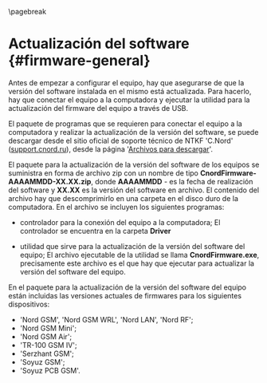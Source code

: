 \pagebreak

# Actualización del software {#firmware-general}

Antes de empezar a configurar el equipo, hay que asegurarse de que la versión del software instalada en el mismo está actualizada. Para hacerlo, hay que conectar el equipo a la computadora y ejecutar la utilidad para la actualización del firmware del equipo a través de USB.

El paquete de programas que se requieren para conectar el equipo a la computadora y realizar la actualización de la versión del software, se puede descargar desde el sitio oficial de soporte técnico de NTKF 'C.Nord' ([support.cnord.ru](http://support.cnord.ru)), desde la página '[Archivos para descargar](https://support.cnord.ru/hc/ru/articles/203372340)'.

El paquete para la actualización de la versión del software de los equipos se suministra en forma de archivo zip con un nombre de tipo **CnordFirmware-AAAAMMDD-XX.XX.zip**, donde **AAAAMMDD** - es la fecha de realización del software y **XX.XX** es la versión del software en archivo. El contenido del archivo hay que descomprimirlo en una carpeta en el disco duro de la computadora. En el archivo se incluyen los siguientes programas:

* controlador para la conexión del equipo a la computadora;
El controlador se encuentra en la carpeta **Driver**

* utilidad que sirve para la actualización de la versión del software del equipo;
El archivo ejecutable de la utilidad se llama **CnordFirmware.exe**, precisamente este archivo es el que hay que ejecutar para actualizar la versión del software del equipo.


En el paquete para la actualización de la versión del software del equipo están incluidas las versiones actuales de firmwares para los siguientes dispositivos:

* 'Nord GSM', 'Nord GSM WRL', 'Nord LAN', 'Nord RF';
* 'Nord GSM Mini';
* 'Nord GSM Air';
* 'TR-100 GSM IV';
* 'Serzhant GSM';
* 'Soyuz GSM';
* 'Soyuz PCB GSM'.

